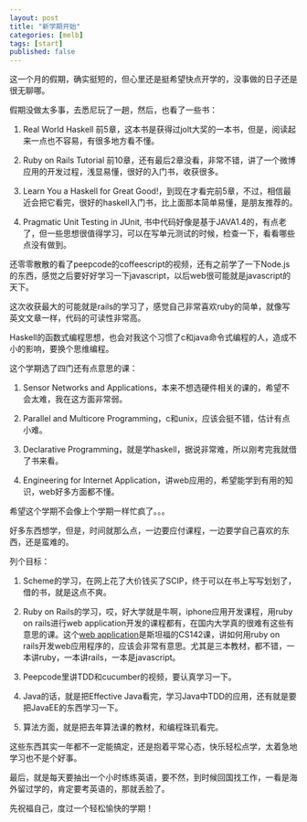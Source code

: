 ```yaml
---
layout: post
title: "新学期开始"
categories: [melb]
tags: [start]
published: false
---
```


这一个月的假期，确实挺短的，但心里还是挺希望快点开学的，没事做的日子还是很无聊哪。

假期没做太多事，去悉尼玩了一趟，然后，也看了一些书：

1. Real World Haskell 前5章，这本书是获得过jolt大奖的一本书，但是，阅读起来一点也不容易，有很多地方看不懂。

2. Ruby on Rails Tutorial 前10章，还有最后2章没看，非常不错，讲了一个微博应用的开发过程，浅显易懂，很好的入门书，收获很多。

3. Learn You a Haskell for Great Good!，到现在才看完前5章，不过，相信最近会把它看完，很好的haskell入门书，比上面那本简单易懂，是朋友推荐的。

4. Pragmatic Unit Testing in JUnit, 书中代码好像是基于JAVA1.4的，有点老了，但一些思想很值得学习，可以在写单元测试的时候，检查一下，看看哪些点没有做到。

还零零散散的看了peepcode的coffeescript的视频，还有之前学了一下Node.js的东西，感觉之后要好好学习一下javascript，以后web很可能就是javascript的天下。

这次收获最大的可能就是rails的学习了，感觉自己非常喜欢ruby的简单，就像写英文文章一样，代码的可读性非常高。

Haskell的函数式编程思想，也会对我这个习惯了c和java命令式编程的人，造成不小的影响，要换个思维编程。

这个学期选了四门还有点意思的课：

1. Sensor Networks and Applications，本来不想选硬件相关的课的，希望不会太难，我在这方面非常弱。

2. Parallel and Multicore Programming，c和unix，应该会挺不错，估计有点小难。

3. Declarative Programming，就是学haskell，据说非常难，所以刚考完我就借了书来看。

4. Engineering for Internet Application，讲web应用的，希望能学到有用的知识，web好多方面都不懂。

希望这个学期不会像上个学期一样忙疯了。。。

好多东西想学，但是，时间就那么点，一边要应付课程，一边要学自己喜欢的东西，还是蛮难的。

列个目标：

1. Scheme的学习，在网上花了大价钱买了SCIP，终于可以在书上写写划划了，借的书，就是这点不爽。
2. Ruby on Rails的学习，哎，好大学就是牛啊，iphone应用开发课程，用ruby on rails进行web application开发的课程都有，在国内大学真的很难有这些有意思的课。这个<a href="http://www.stanford.edu/~ouster/cgi-bin/cs142-fall10/index.php" target="_blank">web application</a>是斯坦福的CS142课，讲如何用ruby on rails开发web应用程序的，应该会非常有意思。尤其是三本教材，都不错，一本讲ruby，一本讲rails，一本是javascript。

3. Peepcode里讲TDD和cucumber的视频，要认真学习一下。

4. Java的话，就是把Effective Java看完，学习Java中TDD的应用，还有就是要把JavaEE的东西学习一下。

5. 算法方面，就是把去年算法课的教材，和编程珠玑看完。

这些东西其实一年都不一定能搞定，还是抱着平常心态，快乐轻松点学，太着急地学习也不是个好事。

最后，就是每天要抽出一个小时练练英语，要不然，到时候回国找工作，一看是海外留过学的，肯定要考英语的，那就丢脸了。

先祝福自己，度过一个轻松愉快的学期！